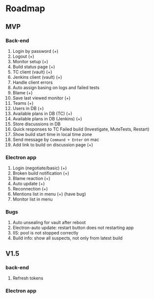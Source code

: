 ﻿# Roadmap
## MVP

### Back-end
1. Login by password (+)
2. Logout (+)
3. Monitor setup (+)
4. Build status page (+)
5. TC client (vault) (+)
6. Jenkins client (vault) (+)
7. Handle client errors
8. Auto assign basing on logs and failed tests
9. Blame (+)
10. Save last viewed monitor (+)
11. Teams (+)
12. Users in DB (+)
13. Available plans in DB (TC) (+)
14. Available plans in DB (Jenkins) (+)
15. Store discussions in DB
16. Quick responses to TC Failed build (Investigate, MuteTests, Restart)
17. Show build start time in local time zone
18. Send message by `Command + Enter` on mac
19. Add link to build on discussion page (+)

### Electron app
1. Login (negotiate/basic) (+)
2. Broken build notification (+)
3. Blame reaction (+)
4. Auto update (+)
5. Reconnection (+)
6. Mentions list in menu (+) (have bug)
7. Monitor list in menu

### Bugs
1. Auto unsealing for vault after reboot
2. Electron-auto update: restart button does not restarting app
3. IIS: pool is not stopped correctly
4. Build info: show all suspects, not only from latest build

## V1.5
### back-end
1. Refresh tokens
### Electron app
